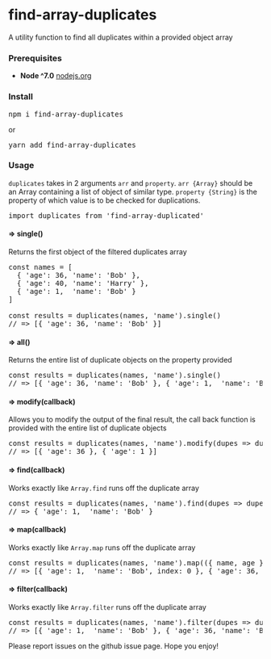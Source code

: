 # find-array-duplicates
A utility function to find all duplicates within a provided object array

### Prerequisites
* **Node ^7.0** [nodejs.org](https://nodejs.org)

### Install
<pre lang="highlight">
npm i find-array-duplicates
</pre>

or

<pre lang="highlight">
yarn add find-array-duplicates
</pre>

### Usage
`duplicates` takes in 2 arguments `arr` and `property`. `arr {Array}` should be an Array containing a list of object of similar type.
`property {String}` is the property of which value is to be checked for duplications.
<pre lang="highlight">
import duplicates from 'find-array-duplicated' 
</pre>

#### => single()
Returns the first object of the filtered duplicates array
<pre lang="highlight">
const names = [
  { 'age': 36, 'name': 'Bob' },
  { 'age': 40, 'name': 'Harry' },
  { 'age': 1,  'name': 'Bob' }
]

const results = duplicates(names, 'name').single()
// => [{ 'age': 36, 'name': 'Bob' }]
</pre>

#### => all()
Returns the entire list of duplicate objects on the property provided
<pre lang="highlight">
const results = duplicates(names, 'name').single()
// => [{ 'age': 36, 'name': 'Bob' }, { 'age': 1,  'name': 'Bob' }]
</pre>

#### => modify(callback)
Allows you to modify the output of the final result, the call back function is provided with the entire list of duplicate objects 
<pre lang="highlight">
const results = duplicates(names, 'name').modify(dupes => dupes.age)
// => [{ 'age': 36 }, { 'age': 1 }]
</pre>

#### => find(callback)
Works exactly like `Array.find` runs off the duplicate array
<pre lang="highlight">
const results = duplicates(names, 'name').find(dupes => dupes.age === 1)
// => { 'age': 1,  'name': 'Bob' }
</pre>

#### => map(callback)
Works exactly like `Array.map` runs off the duplicate array
<pre lang="highlight">
const results = duplicates(names, 'name').map(({ name, age }, index) => { name, age, index })
// => [{ 'age': 1,  'name': 'Bob', index: 0 }, { 'age': 36, 'name': 'Bob', index: 1 }]
</pre>

#### => filter(callback)
Works exactly like `Array.filter` runs off the duplicate array
<pre lang="highlight">
const results = duplicates(names, 'name').filter(dupes => dupes.age >= 1)
// => [{ 'age': 1,  'name': 'Bob' }, { 'age': 36, 'name': 'Bob' }]
</pre>

Please report issues on the github issue page. Hope you enjoy!
